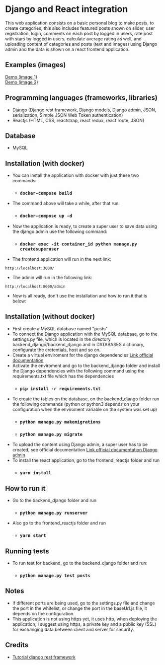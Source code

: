 # Django and React integration #

This web application consists on a basic personal blog to make posts, to create categories, this also includes featured posts shown on slider, user registration, login, comments on each post by logged in users, rate post with stars by logged in users, calculate average rating as well, and uploading content of categories and posts (text and images) using Django admin and the data is shown on a react frontend application.

## Examples (images) ##
[Demo (image 1)](https://user-images.githubusercontent.com/59356298/103450354-23347800-4c83-11eb-85d9-bdad72bfdb16.png "demo 1")  
[Demo (image 2)](https://user-images.githubusercontent.com/59356298/103450370-68f14080-4c83-11eb-968d-429126c37ee8.png "demo 2")

## Programming languages (frameworks, libraries) ##
*   Django (Django rest framework, Django models, Django admin, JSON, serialization, Simple JSON Web Token authentication)
*   Reactjs (HTML, CSS, reactstrap, react redux, react route, JSON)

## Database ##
*   MySQL

## Installation (with docker) ##
*   You can install the application with docker with just these two commands: 
	* ### `docker-compose build`
*   The command above will take a while, after that run: 
	* ### `docker-compose up -d`
*   Now the application is ready, to create a super user to save data using the django admin use the following command: 
	* ### `docker exec -it container_id python manage.py createsuperuser`
*   The frontend application will run in the next link: 
```
http://localhost:3000/
``` 
*   The admin will run in the following link: 
```
http://localhost:8000/admin
``` 
*   Now is all ready, don't use the installation and how to run it that is below: 

## Installation (without docker) ##
*   First create a MySQL database named "posts" 
*   To connect the Django application with the MySQL database, go to the settings.py file, which is located in the directory backend_django/backend_django and in DATABASES dictionary, configurate the cretentials, host and so on.
*   Create a virtual enviroment for the django dependencies [Link official documentation](https://docs.djangoproject.com/en/3.1/intro/contributing/#getting-a-copy-of-django-s-development-version "djangoenviroment")
*   Activate the enviroment and go to the backend_django folder and install the Django dependencies with the following command using the requirements.txt file which has the dependencies
	* ### `pip install -r requirements.txt`
*   To create the tables on the database, on the backend_django folder run the following commands (python or python3 depends on your configuration when the enviroment variable on the system was set up)
	* ### `python manage.py makemigrations`
	* ### `python manage.py migrate`
*   To upload the content using Django admin, a super user has to be created, see official documentation [Link official documentation Django admin](https://docs.djangoproject.com/en/3.1/intro/tutorial02/#introducing-the-django-admin "djangoenviroment")
*   To install the react application, go to the frontend_reactjs folder and run
	* ### `yarn install`

## How to run it ##
*   Go to the backend_django folder and run
	* ### `python manage.py runserver`
*   Also go to the frontend_reactjs folder and run
	* ### `yarn start`

## Running tests ##
*   To run test for backend, go to the backend_django folder and run:
	* ### `python manage.py test posts`

## Notes ##
*   If different ports are being used, go to the settings.py file and change the port in the whitelist, or change the port in the baseUrl.js file, it depends on the configuration.
*   This application is not using https yet, it uses http, when deploying the application, I suggest using https, a private key and a public key (SSL) for exchanging data between client and server for security.

## Credits ##
*   [Tutorial django rest framework](https://bezkoder.com/django-crud-mysql-rest-framework/ "djangorestframeworktutorial")